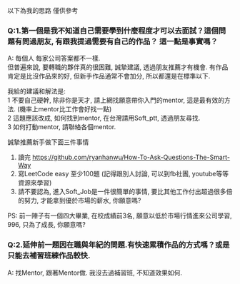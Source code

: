 以下為我的思路 僅供參考

### Q:1.第一個是我不知道自己需要學到什麼程度才可以去面試？這個問題有問過朋友, 有跟我提過需要有自己的作品？ 這一點是事實嗎？
A: 每個人 每家公司答案都不一樣.   
但普遍來說, 要轉職的夥伴真的很困難, 誠摯建議, 透過朋友推薦才有機會. 有作品肯定是比沒作品來的好, 但新手作品通常不會加分, 所以都還是在標準以下.   

我給的建議和解法是:   
1 不要自己硬幹, 除非你是天才, 請上網找願意帶你入門的mentor, 這是最有效的方法. (機率上mentor比工作會好找一點)   
2 這題應該改成, 如何找到mentor, 在台灣請用Soft_ptt, 透過朋友尋找.   
3 如何打動mentor, 請聯絡各個mentor.   

誠摯推薦新手做下面三件事情   
1. 讀完 https://github.com/ryanhanwu/How-To-Ask-Questions-The-Smart-Way   
2. 寫LeetCode easy 至少100題 (記得跟別人討論, 可以到fb社團, youtube等等資源來學習)   
3. 請不要認為, 進入Soft_Job是一件很簡單的事情, 要比其他工作付出超過很多倍的努力, 才能拿到優於市場的薪水, 你願意嗎?   

PS: 前一陣子有一個四大畢業, 在校成績前3名, 願意以低於市場行情進來公司學習, 996, 只為了成長, 你願意嗎?

### Q:2.延伸前一題因在職與年紀的問題.有快速累積作品的方式嗎？或是只能去補習班練作品較快.   
A: 找Mentor, 跟著Mentor做. 我沒去過補習班, 不知道效果如何.   


